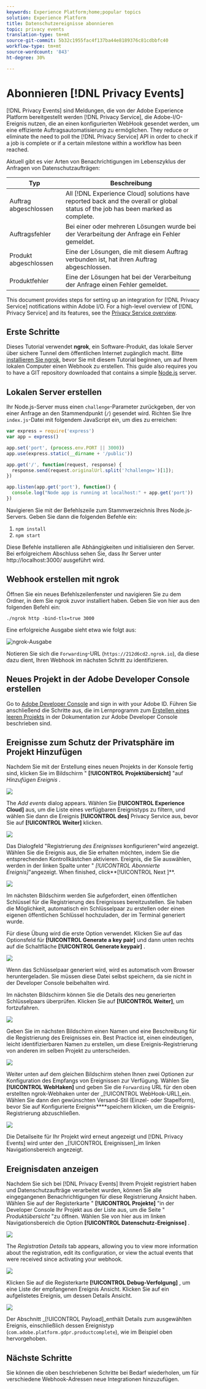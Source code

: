 ```yaml
---
keywords: Experience Platform;home;popular topics
solution: Experience Platform
title: Datenschutzereignisse abonnieren
topic: privacy events
translation-type: tm+mt
source-git-commit: 5b32c1955fac4f137ba44e8189376c81cdbbfc40
workflow-type: tm+mt
source-wordcount: '843'
ht-degree: 30%

---
```



# Abonnieren [!DNL Privacy Events]

[!DNL Privacy Events] sind Meldungen, die von der Adobe Experience Platform bereitgestellt werden [!DNL Privacy Service], die Adobe-I/O-Ereignis nutzen, die an einen konfigurierten WebHook gesendet werden, um eine effiziente Auftragsautomatisierung zu ermöglichen. They reduce or eliminate the need to poll the [!DNL Privacy Service] API in order to check if a job is complete or if a certain milestone within a workflow has been reached.

Aktuell gibt es vier Arten von Benachrichtigungen im Lebenszyklus der Anfragen von Datenschutzaufträgen:

| Typ | Beschreibung |
--- | ---
| Auftrag abgeschlossen | All [!DNL Experience Cloud] solutions have reported back and the overall or global status of the job has been marked as complete. |
| Auftragsfehler | Bei einer oder mehreren Lösungen wurde bei der Verarbeitung der Anfrage ein Fehler gemeldet. |
| Produkt abgeschlossen | Eine der Lösungen, die mit diesem Auftrag verbunden ist, hat ihren Auftrag abgeschlossen. |
| Produktfehler | Eine der Lösungen hat bei der Verarbeitung der Anfrage einen Fehler gemeldet. |

This document provides steps for setting up an integration for [!DNL Privacy Service] notifications within Adobe I/O. For a high-level overview of [!DNL Privacy Service] and its features, see the [Privacy Service overview](home.md).

## Erste Schritte

Dieses Tutorial verwendet **ngrok**, ein Software-Produkt, das lokale Server über sichere Tunnel dem öffentlichen Internet zugänglich macht. Bitte [installieren Sie ngrok](https://ngrok.com/download), bevor Sie mit diesem Tutorial beginnen, um auf Ihrem lokalen Computer einen Webhook zu erstellen. This guide also requires you to have a GIT repository downloaded that contains a simple [Node.js](https://nodejs.org/) server.

## Lokalen Server erstellen

Ihr Node.js-Server muss einen `challenge`-Parameter zurückgeben, der von einer Anfrage an den Stammendpunkt (`/`) gesendet wird. Richten Sie Ihre `index.js`-Datei mit folgendem JavaScript ein, um dies zu erreichen:

```js
var express = require('express')
var app = express()

app.set('port', (process.env.PORT || 3000))
app.use(express.static(__dirname + '/public'))

app.get('/', function(request, response) {
  response.send(request.originalUrl.split('?challenge=')[1]);
})

app.listen(app.get('port'), function() {
  console.log("Node app is running at localhost:" + app.get('port'))
})
```

Navigieren Sie mit der Befehlszeile zum Stammverzeichnis Ihres Node.js-Servers. Geben Sie dann die folgenden Befehle ein:

1. `npm install`
1. `npm start`

Diese Befehle installieren alle Abhängigkeiten und initialisieren den Server. Bei erfolgreichem Abschluss sehen Sie, dass Ihr Server unter http://localhost:3000/ ausgeführt wird.

## Webhook erstellen mit ngrok

Öffnen Sie ein neues Befehlszeilenfenster und navigieren Sie zu dem Ordner, in dem Sie ngrok zuvor installiert haben. Geben Sie von hier aus den folgenden Befehl ein:

```shell
./ngrok http -bind-tls=true 3000
```

Eine erfolgreiche Ausgabe sieht etwa wie folgt aus:

![ngrok-Ausgabe](images/privacy-events/ngrok-output.png)

Notieren Sie sich die `Forwarding`-URL (`https://212d6cd2.ngrok.io`), da diese dazu dient, Ihren Webhook im nächsten Schritt zu identifizieren.

## Neues Projekt in der Adobe Developer Console erstellen

Go to [Adobe Developer Console](https://www.adobe.com/go/devs_console_ui) and sign in with your Adobe ID. Führen Sie anschließend die Schritte aus, die im Lernprogramm zum [Erstellen eines leeren Projekts](https://www.adobe.io/apis/experienceplatform/console/docs.html#!AdobeDocs/adobeio-console/master/projects-empty.md) in der Dokumentation zur Adobe Developer Console beschrieben sind.

## Ereignisse zum Schutz der Privatsphäre im Projekt Hinzufügen

Nachdem Sie mit der Erstellung eines neuen Projekts in der Konsole fertig sind, klicken Sie im Bildschirm &quot; **[!UICONTROL Projektübersicht]** &quot;auf _Hinzufügen Ereignis_ .

![](./images/privacy-events/add-event-button.png)

The _Add events_ dialog appears. Wählen Sie **[!UICONTROL Experience Cloud]** aus, um die Liste eines verfügbaren Ereignistyps zu filtern, und wählen Sie dann die Ereignis **[!UICONTROL des]** Privacy Service aus, bevor Sie auf **[!UICONTROL Weiter]** klicken.

![](./images/privacy-events/add-privacy-events.png)

Das Dialogfeld &quot;Registrierung _des Ereignisses_ konfigurieren&quot;wird angezeigt. Wählen Sie die Ereignis aus, die Sie erhalten möchten, indem Sie die entsprechenden Kontrollkästchen aktivieren. Ereignis, die Sie auswählen, werden in der linken Spalte unter &quot; _[!UICONTROL Abonnierte Ereignis]_&quot;angezeigt. When finished, click**[!UICONTROL  Next ]**.

![](./images/privacy-events/choose-subscriptions.png)

Im nächsten Bildschirm werden Sie aufgefordert, einen öffentlichen Schlüssel für die Registrierung des Ereignisses bereitzustellen. Sie haben die Möglichkeit, automatisch ein Schlüsselpaar zu erstellen oder einen eigenen öffentlichen Schlüssel hochzuladen, der im Terminal generiert wurde.

Für diese Übung wird die erste Option verwendet. Klicken Sie auf das Optionsfeld für **[!UICONTROL Generate a key pair]** und dann unten rechts auf die Schaltfläche **[!UICONTROL Generate keypair]** .

![](./images/privacy-events/generate-key-value.png)

Wenn das Schlüsselpaar generiert wird, wird es automatisch vom Browser heruntergeladen. Sie müssen diese Datei selbst speichern, da sie nicht in der Developer Console beibehalten wird.

Im nächsten Bildschirm können Sie die Details des neu generierten Schlüsselpaars überprüfen. Klicken Sie auf **[!UICONTROL Weiter]**, um fortzufahren.

![](./images/privacy-events/keypair-generated.png)

Geben Sie im nächsten Bildschirm einen Namen und eine Beschreibung für die Registrierung des Ereignisses ein. Best Practice ist, einen eindeutigen, leicht identifizierbaren Namen zu erstellen, um diese Ereignis-Registrierung von anderen im selben Projekt zu unterscheiden.

![](./images/privacy-events/event-details.png)

Weiter unten auf dem gleichen Bildschirm stehen Ihnen zwei Optionen zur Konfiguration des Empfangs von Ereignissen zur Verfügung. Wählen Sie **[!UICONTROL WebHaken]** und geben Sie die `Forwarding` URL für den oben erstellten ngrok-Webhaken unter der _[!UICONTROL WebHook-URL]_ein. Wählen Sie dann den gewünschten Versand-Stil (Einzel- oder Stapelform), bevor Sie auf Konfigurierte Ereignis****speichern klicken, um die Ereignis-Registrierung abzuschließen.

![](./images/privacy-events/webhook-details.png)

Die Detailseite für Ihr Projekt wird erneut angezeigt und [!DNL Privacy Events] wird unter den _[!UICONTROL Ereignissen]_im linken Navigationsbereich angezeigt.

## Ereignisdaten anzeigen

Nachdem Sie sich bei [!DNL Privacy Events] Ihrem Projekt registriert haben und Datenschutzaufträge verarbeitet wurden, können Sie alle eingegangenen Benachrichtigungen für diese Registrierung Ansicht haben. Wählen Sie auf der Registerkarte &quot; **[!UICONTROL Projekte]** &quot;in der Developer Console Ihr Projekt aus der Liste aus, um die Seite &quot; _Produktübersicht_ &quot;zu öffnen. Wählen Sie von hier aus im linken Navigationsbereich die Option **[!UICONTROL Datenschutz-Ereignisse]** .

![](./images/privacy-events/events-left-nav.png)

The _Registration Details_ tab appears, allowing you to view more information about the registration, edit its configuration, or view the actual events that were received since activating your webhook.

![](./images/privacy-events/registration-details.png)

Klicken Sie auf die Registerkarte **[!UICONTROL Debug-Verfolgung]** , um eine Liste der empfangenen Ereignis Ansicht. Klicken Sie auf ein aufgelistetes Ereignis, um dessen Details Ansicht.

![](images/privacy-events/debug-tracing.png)

Der Abschnitt _[!UICONTROL Payload]_enthält Details zum ausgewählten Ereignis, einschließlich dessen Ereignistyp (`com.adobe.platform.gdpr.productcomplete`), wie im Beispiel oben hervorgehoben.

## Nächste Schritte

Sie können die oben beschriebenen Schritte bei Bedarf wiederholen, um für verschiedene Webhook-Adressen neue Integrationen hinzuzufügen.